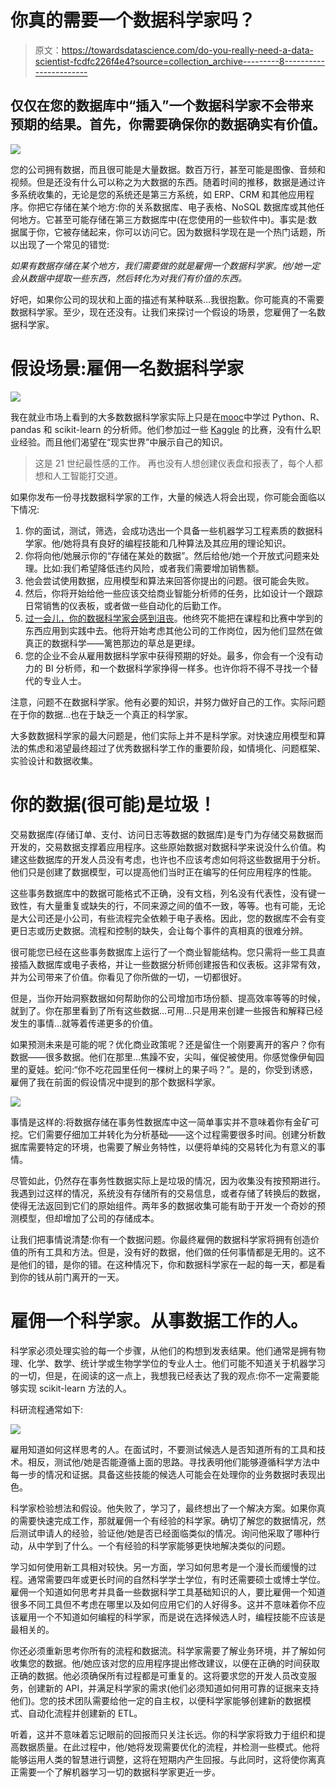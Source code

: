 # 你真的需要一个数据科学家吗？

> 原文：<https://towardsdatascience.com/do-you-really-need-a-data-scientist-fcdfc226f4e4?source=collection_archive---------8----------------------->

## 仅仅在您的数据库中“插入”一个数据科学家不会带来预期的结果。首先，你需要确保你的数据确实有价值。

![](img/3a82bae264d1ef2d9cc3c9bdd5024bff.png)

您的公司拥有数据，而且很可能是大量数据。数百万行，甚至可能是图像、音频和视频。但是还没有什么可以称之为大数据的东西。随着时间的推移，数据是通过许多系统收集的，无论是您的系统还是第三方系统，如 ERP、CRM 和其他应用程序。你把它存储在某个地方:你的关系数据库、电子表格、NoSQL 数据库或其他任何地方。它甚至可能存储在第三方数据库中(在您使用的一些软件中)。事实是:数据属于你，它被存储起来，你可以访问它。因为数据科学现在是一个热门话题，所以出现了一个常见的错觉:

*如果有数据存储在某个地方，我们需要做的就是雇佣一个数据科学家。他/她一定会从数据中提取一些东西，然后转化为对我们有价值的东西。*

好吧，如果你公司的现状和上面的描述有某种联系…我很抱歉。你可能真的不需要数据科学家。至少，现在还没有。让我们来探讨一个假设的场景，您雇佣了一名数据科学家。

# 假设场景:雇佣一名数据科学家

![](img/7dc54b66e9ecab0fc7e8c5f4f66b1b66.png)

我在就业市场上看到的大多数数据科学家实际上只是在[mooc](http://mooc.org/)中学过 Python、R、pandas 和 scikit-learn 的分析师。他们参加过一些 [Kaggle](https://kaggle.com/) 的比赛，没有什么职业经验。而且他们渴望在“现实世界”中展示自己的知识。

> 这是 21 世纪最性感的工作。 再也没有人想创建仪表盘和报表了，每个人都想和人工智能打交道。

如果你发布一份寻找数据科学家的工作，大量的候选人将会出现，你可能会面临以下情况:

1.  你的面试，测试，筛选，会成功选出一个具备一些机器学习工程素质的数据科学家。他/她将具有良好的编程技能和几种算法及其应用的理论知识。
2.  你将向他/她展示你的“存储在某处的数据”。然后给他/她一个开放式问题来处理。比如:我们希望降低违约风险，或者我们需要增加销售额。
3.  他会尝试使用数据，应用模型和算法来回答你提出的问题。很可能会失败。
4.  然后，你将开始给他一些应该交给商业智能分析师的任务，比如设计一个跟踪日常销售的仪表板，或者做一些自动化的后勤工作。
5.  [过一会儿，你的数据科学家会感到沮丧](/why-so-many-data-scientists-are-leaving-their-jobs-a1f0329d7ea4)。他终究不能把在课程和比赛中学到的东西应用到实践中去。他将开始考虑其他公司的工作岗位，因为他们显然在做真正的数据科学——篱笆那边的草总是更绿。
6.  您的企业不会从雇用数据科学家中获得预期的好处。最多，你会有一个没有动力的 BI 分析师，和一个数据科学家挣得一样多。也许你将不得不寻找一个替代的专业人士。

注意，问题不在数据科学家。他有必要的知识，并努力做好自己的工作。实际问题在于你的数据…也在于缺乏一个真正的科学家。

大多数数据科学家的最大问题是，他们实际上并不是科学家。对快速应用模型和算法的焦虑和渴望最终超过了优秀数据科学工作的重要阶段，如情境化、问题框架、实验设计和数据收集。

# 你的数据(很可能)是垃圾！

交易数据库(存储订单、支付、访问日志等数据的数据库)是专门为存储交易数据而开发的，交易数据支撑着应用程序。这些原始数据对数据科学来说没什么价值。构建这些数据库的开发人员没有考虑，也许也不应该考虑如何将这些数据用于分析。他们只是创建了数据模型，可以提高他们当时正在编写的任何应用程序的性能。

这些事务数据库中的数据可能格式不正确，没有文档，列名没有代表性，没有键一致性，有大量重复或缺失的行，不同来源之间的值不一致，等等。也有可能，无论是大公司还是小公司，有些流程完全依赖于电子表格。因此，您的数据库不会有变更日志或历史数据。流程和控制的缺失，会让每个事件的真相真的很难分辨。

很可能您已经在这些事务数据库上运行了一个商业智能结构。您只需将一些工具直接插入数据库或电子表格，并让一些数据分析师创建报告和仪表板。这非常有效，并为公司带来了价值。你看见了你所做的一切，一切都很好。

但是，当你开始洞察数据如何帮助你的公司增加市场份额、提高效率等等的时候，就到了。你在那里看到了所有这些数据…可用…只是用来创建一些报告和解释已经发生的事情…就等着传递更多的价值。

如果预测未来是可能的呢？优化商业政策呢？还是留住一个刚要离开的客户？你有数据——很多数据。他们在那里…焦躁不安，尖叫，催促被使用。你感觉像伊甸园里的夏娃。蛇问:“你不吃花园里任何一棵树上的果子吗？”。是的，你受到诱惑，雇佣了我在前面的假设情况中提到的那个数据科学家。

![](img/592021650006db8b845c3f40f83b33e8.png)

事情是这样的:将数据存储在事务性数据库中这一简单事实并不意味着你有金矿可挖。它们需要仔细加工并转化为分析基础——这个过程需要很多时间。创建分析数据库需要特定的环境，也需要了解业务特性，以便将单纯的交易转化为有意义的事情。

尽管如此，仍然存在事务性数据实际上是垃圾的情况，因为收集没有按预期进行。我遇到过这样的情况，系统没有存储所有的交易信息，或者存储了转换后的数据，使得无法返回到它们的原始组件。两年多的数据收集可能有助于开发一个奇妙的预测模型，但却增加了公司的存储成本。

让我们把事情说清楚:你有一个数据问题。你最终雇佣的数据科学家将拥有创造价值的所有工具和方法。但是，没有好的数据，他们做的任何事情都是无用的。这不是他们的错，是你的错。在这种情况下，你和数据科学家在一起的每一天，都是看到你的钱从前门离开的一天。

# 雇佣一个科学家。从事数据工作的人。

科学家必须处理实验的每一个步骤，从他们的构想到发表结果。他们通常是拥有物理、化学、数学、统计学或生物学学位的专业人士。他们可能不知道关于机器学习的一切，但是，在阅读的这一点上，我想我已经表达了我的观点:你不一定需要能够实现 scikit-learn 方法的人。

科研流程通常如下:

![](img/8f165efbed949c4da2e0d573c516c4bf.png)

雇用知道如何这样思考的人。在面试时，不要测试候选人是否知道所有的工具和技术。相反，测试他/她是否能遵循上面的思路。寻找表明他们能够遵循科学方法中每一步的情况和证据。具备这些技能的候选人可能会在处理你的业务数据时表现出色。

科学家检验想法和假设。他失败了，学习了，最终想出了一个解决方案。如果你真的需要快速完成工作，那就雇佣一个有经验的科学家。确切了解您的数据情况，然后测试申请人的经验，验证他/她是否已经面临类似的情况。询问他采取了哪种行动，从中学到了什么。一个有经验的科学家能够更快地解决类似的问题。

学习如何使用新工具相对较快。另一方面，学习如何思考是一个漫长而缓慢的过程。通常需要四年或更长时间的自然科学学士学位，有时还需要硕士或博士学位。雇佣一个知道如何思考并具备一些数据科学工具基础知识的人，要比雇佣一个知道很多不同工具但不考虑在哪里以及如何应用它们的人好得多。这并不意味着你不应该雇用一个不知道如何编程的科学家，而是说在选择候选人时，编程技能不应该是最相关的。

你还必须重新思考你所有的流程和数据流。科学家需要了解业务环境，并了解如何收集您的数据。他/她应该对您的应用程序提出修改建议，以便在正确的时间获取正确的数据。他必须确保所有过程都是可重复的。这将要求您的开发人员改变服务，创建新的 API，并满足科学家的需求(他们必须知道如何用可靠的证据来支持他们)。您的技术团队需要给他一定的自主权，以便科学家能够创建新的数据模式、自动化流程并创建新的 ETL。

听着，这并不意味着忘记眼前的回报而只关注长远。你的科学家将致力于组织和提高数据质量。在此过程中，他/她将发现需要优化的流程，并检测一些模式。他将能够运用人类的智慧进行调整，这将在短期内产生回报。与此同时，这将使你离真正需要一个了解机器学习一切的数据科学家更近一步。